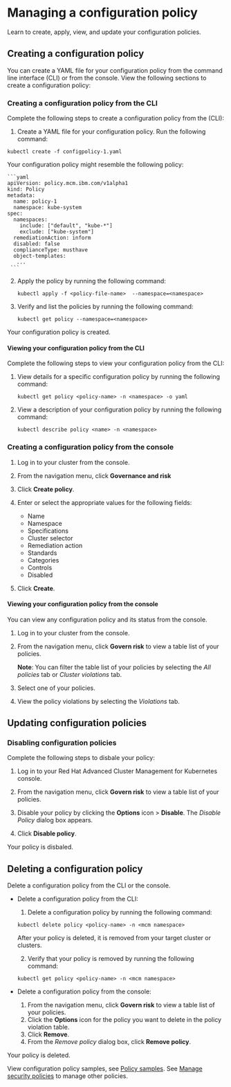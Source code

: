# Managing a configuration policy 

Learn to create, apply, view, and update your configuration policies.

## Creating a configuration policy 

You can create a YAML file for your configuration policy from the command line interface (CLI) or from the console. View the following sections to create a configuration policy:

### Creating a configuration policy from the CLI

Complete the following steps to create a configuration policy from the (CLI):

1. Create a YAML file for your configuration policy. Run the following command:

  ```
  kubectl create -f configpolicy-1.yaml
  ```

  Your configuration policy might resemble the following policy:

    ```yaml
    apiVersion: policy.mcm.ibm.com/v1alpha1
    kind: Policy
    metadata:
      name: policy-1
      namespace: kube-system
    spec:
      namespaces:
        include: ["default", "kube-*"]
        exclude: ["kube-system"]
      remediationAction: inform
      disabled: false
      complianceType: musthave
      object-templates:
       ...
     ```

2. Apply the policy by running the following command:

   ```
   kubectl apply -f <policy-file-name>  --namespace=<namespace>
   ```

3. Verify and list the policies by running the following command:

   ```
   kubectl get policy --namespace=<namespace>
   ```

Your configuration policy is created.

#### Viewing your configuration policy from the CLI

Complete the following steps to view your configuration policy from the CLI:

1. View details for a specific configuration policy by running the following command:

   ```
   kubectl get policy <policy-name> -n <namespace> -o yaml
   ```

2. View a description of your configuration policy by running the following command:

   ```
   kubectl describe policy <name> -n <namespace>
   ```

### Creating a configuration policy from the console

1. Log in to your cluster from the console.
2. From the navigation menu, click **Governance and risk**
3. Click **Create policy**.
4. Enter or select the appropriate values for the following fields:
   * Name
   * Namespace
   * Specifications
   * Cluster selector
   * Remediation action
   * Standards
   * Categories
   * Controls
   * Disabled

5. Click **Create**.

#### Viewing your configuration policy from the console

You can view any configuration policy and its status from the console.

1. Log in to your cluster from the console.

2. From the navigation menu, click **Govern risk** to view a table list of your policies.

   **Note**: You can filter the table list of your policies by selecting the _All policies_ tab or _Cluster violations_ tab.

3. Select one of your policies.

4. View the policy violations by selecting the _Violations_ tab.

## Updating configuration policies

### Disabling configuration policies

Complete the following steps to disbale your policy: <!--add steps to disable from the CLI if available-->

1. Log in to your Red Hat Advanced Cluster Management for Kubernetes console.

2. From the navigation menu, click **Govern risk** to view a table list of your policies.

3. Disable your policy by clicking the **Options** icon > **Disable**. The _Disable Policy_ dialog box appears.

4. Click **Disable policy**.

Your policy is disbaled.

## Deleting a configuration policy

Delete a configuration policy from the CLI or the console.

* Delete a configuration policy from the CLI:

  1. Delete a configuration policy by running the following command:

    ```
    kubectl delete policy <policy-name> -n <mcm namespace>  
    ```

    After your policy is deleted, it is removed from your target cluster or clusters.

  2. Verify that your policy is removed by running the following command:

    ```
    kubectl get policy <policy-name> -n <mcm namespace>
    ```

* Delete a configuration policy from the console:

  1. From the navigation menu, click **Govern risk** to view a table list of your policies.
  2. Click the **Options** icon for the policy you want to delete in the policy violation table.
  3. Click **Remove**.
  4. From the _Remove policy_ dialog box, click **Remove policy**.

Your policy is deleted.

View configuration policy samples, see [Policy samples](policy_sample_intro.md). See [Manage security policies](manage_policy_overview.md) to manage other policies. 
